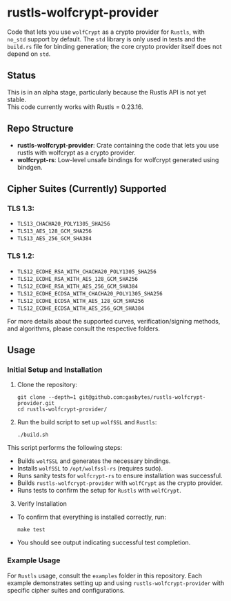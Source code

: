 # rustls-wolfcrypt-provider

Code that lets you use `wolfCrypt` as a crypto provider for `Rustls`, with
`no_std` support by default. The `std` library is only used in tests and the
`build.rs` file for binding generation; the core crypto provider itself does
not depend on `std`.

## Status

This is in an alpha stage, particularly because the Rustls API is not yet stable.  
This code currently works with Rustls = 0.23.16.

## Repo Structure

- **rustls-wolfcrypt-provider**: Crate containing the code that lets you use rustls with wolfcrypt as a crypto provider.
- **wolfcrypt-rs**: Low-level unsafe bindings for wolfcrypt generated using bindgen.

## Cipher Suites (Currently) Supported

### TLS 1.3:
- `TLS13_CHACHA20_POLY1305_SHA256`
- `TLS13_AES_128_GCM_SHA256`
- `TLS13_AES_256_GCM_SHA384`

### TLS 1.2:
- `TLS12_ECDHE_RSA_WITH_CHACHA20_POLY1305_SHA256`
- `TLS12_ECDHE_RSA_WITH_AES_128_GCM_SHA256`
- `TLS12_ECDHE_RSA_WITH_AES_256_GCM_SHA384`
- `TLS12_ECDHE_ECDSA_WITH_CHACHA20_POLY1305_SHA256`
- `TLS12_ECDHE_ECDSA_WITH_AES_128_GCM_SHA256`
- `TLS12_ECDHE_ECDSA_WITH_AES_256_GCM_SHA384`

For more details about the supported curves, verification/signing methods, and algorithms, please consult the respective folders.

## Usage

### Initial Setup and Installation

1. Clone the repository:
   ```
   git clone --depth=1 git@github.com:gasbytes/rustls-wolfcrypt-provider.git
   cd rustls-wolfcrypt-provider/
   ```

2. Run the build script to set up `wolfSSL` and `Rustls`:
   ```
   ./build.sh
   ```
This script performs the following steps:

* Builds `wolfSSL` and generates the necessary bindings.
* Installs `wolfSSL` to `/opt/wolfssl-rs` (requires sudo).
* Runs sanity tests for `wolfcrypt-rs` to ensure installation was successful.
* Builds `rustls-wolfcrypt-provider` with `wolfCrypt` as the crypto provider.
* Runs tests to confirm the setup for `Rustls` with `wolfCrypt`.

3. Verify Installation
* To confirm that everything is installed correctly, run:
   ```
   make test
   ```
* You should see output indicating successful test completion.

### Example Usage
For `Rustls` usage, consult the `examples` folder in this repository. Each example
demonstrates setting up and using `rustls-wolfcrypt-provider` with specific
cipher suites and configurations.
